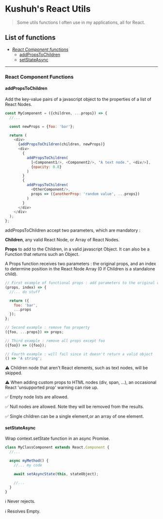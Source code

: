 # Kushuh's React Utils

> Some utils functions I often use in my applications, all for React.

## List of functions

* *[React Component functions](#react-component-functions)*
    * [addPropsToChildren](#addpropstochildren)
    * [setStateAsync](#setstateasync)

---
### React Component Functions

#### addPropsToChildren

Add the key-value pairs of a javascript object to the properties of a list of React Nodes.

```javascript
const MyComponent = ({children, ...props}) => {
  //...

  const newProps = {foo: 'bar'};

  return (
    <div>
      {addPropsToChildren(children, newProps)}
      <div>
        {
          addPropsToChildren(
            [<Component1/>, <Component2/>, "A text node.", <div/>],
            {opacity: 0.8}
          )
        }
        {
          addPropsToChildren(
            <OtherComponent/>,
            props => ({anotherProp: 'random value', ...props})
          )
        }
      </div>
    </div>
  );
};
```

addPropsToChildren accept two parameters, which are mandatory :

**Children**, any valid React Node, or Array of React Nodes.

**Props** to add to the Children, in a valid javascript Object. It can also be a Function that returns such an Object.

A Props function receives two parameters : the original props, and an index to determine position in the React Node Array (0 if Children is a standalone child).
```javascript
// First example of functional props : add parameters to the original ones.
(props, index) => {
  //... do stuff

  return ({
    foo: 'bar',
    ...props
  });
};

// Second example : remove foo property
({foo, ...props}) => props;

// Third example : remove all props except foo
({foo}) => ({foo});

// Fourth example : will fail since it doesn't return a valid object
() => 'A string';
```

⚠️ Children node that aren't React elements, such as text nodes, will be skipped.

⚠️ When adding custom props to HTML nodes (div, span, ...), an occasional React 'unsupported prop' warning can rise up.

✅ Empty node lists are allowed.

✅ Null nodes are allowed. Note they will be removed from the results.

✅ Single children can be a single element,or an array of one element.

#### setStateAsync

Wrap context.setState function in an async Promise.

```javascript
class MyClassComponent extends React.Component {
  //...

  async myMethod() {
    //... my code

    await setAsyncState(this, stateObject);

    //...
  }
}
```

ℹ️ Never rejects.

ℹ️ Resolves Empty.